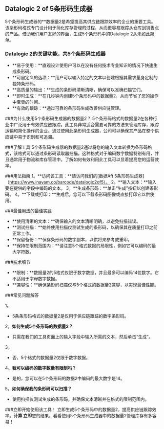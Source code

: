 ## Datalogic 2 of 5条形码生成器

5个条形码生成器的**数据量2是希望提高其供应链跟踪效率的企业的重要工具。该条形码格式专门设计用于简化库存管理的过程，从而更容易跟踪从仓库到销售点的产品。借助我们用户友好的界面，生成5个条形码中的Datalogic 2从未如此简单。

### Datalogic 2的关键功能，共5个条形码生成器
-  **易于使用：**直观设计使用户可以在没有任何技术专业知识的情况下快速生成条形码。
-  **可自定义的选项：**用户可以输入特定的文本以创建根据其需求量身定制的独特条形码。
-  **高质量的输出：**生成的条形码清晰清晰，确保可以准确扫描它们。
-  **即时生成：**在几秒钟内创建5个条形码中的数据量2，从而节省了您的操作中宝贵的时间。
-  **有效的跟踪：**通过可靠的条形码生成改善供应链管理。

###为什么使用5个条形码生成器的数据量2？
5个条形码格式的数据量2在各种行业中广泛用于有效供应链跟踪。此工具非常适合需要可靠的方法来管理库存，跟踪运输和简化操作的企业。通过使用此条形码生成器，公司可以确保其产品在整个供应链中易于识别和可追溯。

###了解工具
5个条形码生成器的数据量2通过将您的输入文本转换为条形码格式，该格式可以通过条形码读取器扫描。这种格式对于编码数字数据特别有用，并且通常用于物流和库存管理中。了解如何有效利用此工具可以显着提高您的运营效率。

###用法指南
1。**访问该工具：**请访问我们的[数据Aft 5条形码生成器]（https://www.inayam.co/barcode/datalogic2of5）。
2。**输入文本：**输入要在提供的字段中编码的文本。
3。**生成条形码：**单击“生成”按钮以创建条形码。
4。**下载或打印：**生成后，您可以下载条形码图像或直接打印它以供使用。

###最佳用法的最佳实践
-  **使用清晰的文本：**确保输入的文本清晰明确，以避免扫描错误。
-  **测试扫描：**始终使用扫描仪测试生成的条形码，以确保其在质量打印之前正常工作。
-  **保留备份：**保存条形码的数字副本，以供将来参考或重印。
-  **保持在限制范围内：**请注意5个格式数据的局限性，例如它可以编码的最大字符数。

###技术细节
-  **限制：**数据量2的5格式仅限于数字数据，并且最多可以编码14位数字。它不适用于字母数字数据。
-  **兼容性：**确保条形码扫描仪与5个格式的数据量2兼容，以实现最佳性能。

###常见问题解答

1。
-  5条条形码格式的数据量2是仅用于供应链跟踪的数字条形码。

2。**如何生成5个条形码的数据量2？**
- 只需在我们的工具页面上的输入字段中输入所需的文本，然后单击“生成”。

3。
- 否，5个格式的数据量2仅限于数字数据。

4。**我可以编码的数字数量有限制吗？**
- 是的，您可以在5个条形码的数据2中编码的最大数字是14。

5。**如何确保我的条形码可以扫描？**
- 使用扫描仪测试生成的条形码，并确保文本清晰并在格式的限制范围内。

###立即开始使用该工具！
立即生成5个条形码中的数据量2，提高供应链跟踪效率。**计算 立即**您的结果，看看使用5个条形码生成器中的数据量2管理库存有多容易！